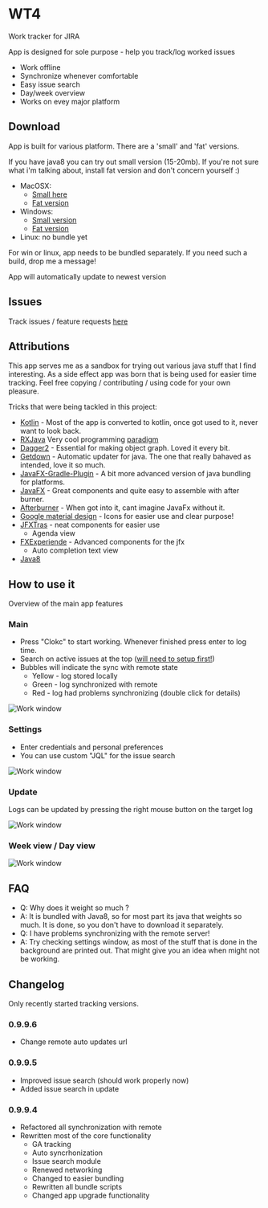# WT4

Work tracker for JIRA

App is designed for sole purpose - help you track/log worked issues

* Work offline
* Synchronize whenever comfortable
* Easy issue search
* Day/week overview
* Works on evey major platform

## Download

App is built for various platform. There are a 'small' and 'fat' versions. 

If you have java8 you can try out small version (15-20mb). If you're not sure what i'm talking about, install fat version and don't concern yourself :)

* MacOSX: 
  - [Small here](https://dl.dropboxusercontent.com/u/60630588/macosx/WT4-4.0.dmg)
  - [Fat version](https://dl.dropboxusercontent.com/u/60630588/macosx/WT4-fat-4.0.dmg)
* Windows:
  - [Small version](https://dl.dropboxusercontent.com/u/60630588/win/WT4.zip)
  - [Fat version](https://dl.dropboxusercontent.com/u/60630588/win/WT4_fat.zip)
* Linux: no bundle yet

For win or linux, app needs to be bundled separately. If you need such a build, drop me a message!

App will automatically update to newest version

## Issues

Track issues / feature requests [here](https://github.com/marius-m/wt4/issues)

## Attributions

This app serves me as a sandbox for trying out various java stuff that I find interesting. 
As a side effect app was born that is being used for easier time tracking. 
Feel free copying / contributing / using code for your own pleasure. 

Tricks that were being tackled in this project: 

* [Kotlin](https://kotlinlang.org/) - Most of the app is converted to kotlin, once got used to it, never want to look back. 
* [RXJava](https://github.com/ReactiveX/RxJava) Very cool programming [paradigm](http://reactivex.io/)
* [Dagger2](https://github.com/google/dagger) - Essential for making object graph. Loved it every bit.
* [Getdown](https://github.com/threerings/getdown) - Automatic updater for java. The one that really bahaved as intended, love it so much. 
* [JavaFX-Gradle-Plugin](https://github.com/FibreFoX/javafx-gradle-plugin) - A bit more advanced version of java bundling for platforms.
* [JavaFX](http://docs.oracle.com/javase/8/javase-clienttechnologies.htm) - Great components and quite easy to assemble with after burner.
* [Afterburner](https://github.com/AdamBien/afterburner.fx) - When got into it, cant imagine JavaFx without it.
* [Google material design](https://design.google.com/icons/) - Icons for easier use and clear purpose!
* [JFXTras](https://github.com/JFXtras/jfxtras) - neat components for easier use
  - Agenda view
* [FXExperiende](http://fxexperience.com/) - Advanced components for the jfx
  - Auto completion text view
* [Java8](http://www.oracle.com/technetwork/java/javase/overview/java8-2100321.html)

## How to use it

Overview of the main app features

### Main

* Press "Clokc" to start working. Whenever finished press enter to log time. 
* Search on active issues at the top ([will need to setup first!](#.settings))
* Bubbles will indicate the sync with remote state
	* Yellow - log stored locally
	* Green - log synchronized with remote
	* Red - log had problems synchronizing (double click for details)

![Work window](img/screen_1.png)

### Settings

* Enter credentials and personal preferences
* You can use custom "JQL" for the issue search

![Work window](img/screen_2.png)

### Update

Logs can be updated by pressing the right mouse button on the target log

![Work window](img/screen_3.png)

### Week view / Day view

![Work window](img/screen_4.png)

## FAQ

* Q: Why does it weight so much ?
* A: It is bundled with Java8, so for most part its java that weights so much. It is done, so you don't have to download it separately. 
* Q: I have problems synchronizing with the remote server!
* A: Try checking settings window, as most of the stuff that is done in the background are printed out. That might give you an idea when might not be working.

## Changelog

Only recently started tracking versions.


### 0.9.9.6

- Change remote auto updates url

### 0.9.9.5

- Improved issue search (should work properly now)
- Added issue search in update

### 0.9.9.4

* Refactored all synchronization with remote
* Rewritten most of the core functionality 
  - GA tracking
  - Auto syncrhonization
  - Issue search module
  - Renewed networking
  - Changed to easier bundling
  - Rewritten all bundle scripts
  - Changed app upgrade functionality
	
